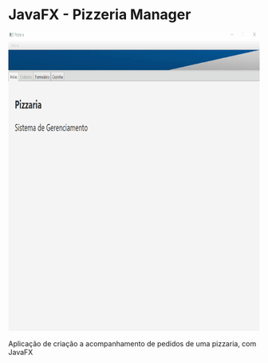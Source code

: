 # JavaFX - Pizzeria Manager

<img src="demo.gif" alt="" width=800 height=600>

Aplicação de criação a acompanhamento de pedidos de uma pizzaria, com JavaFX
